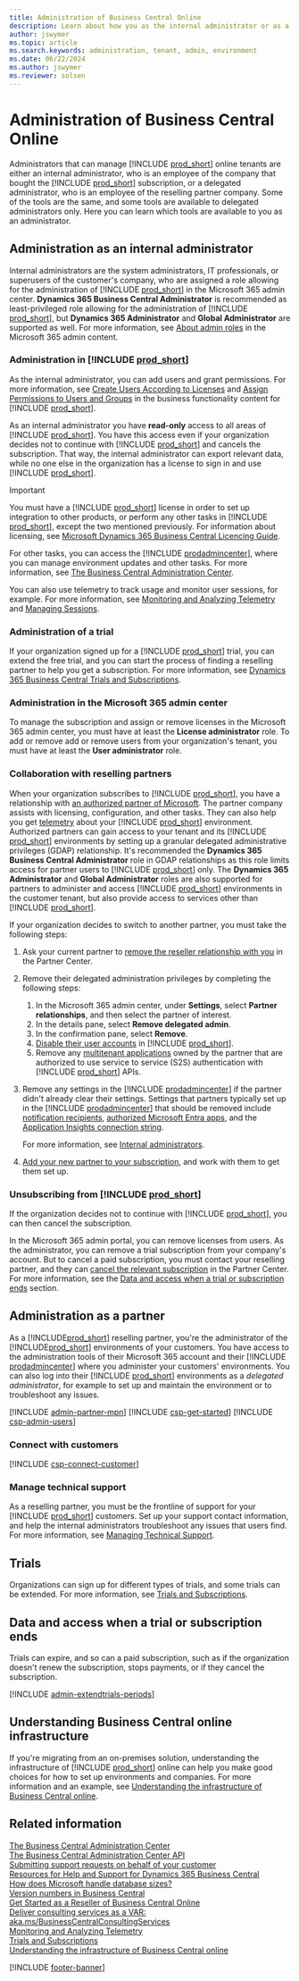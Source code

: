 ```yaml
---
title: Administration of Business Central Online
description: Learn about how you as the internal administrator or as a reselling partner can manage online tenants of Dynamics 365 Business Central.  
author: jswymer
ms.topic: article
ms.search.keywords: administration, tenant, admin, environment
ms.date: 06/22/2024
ms.author: jswymer
ms.reviewer: solsen
---
```


# Administration of Business Central Online

Administrators that can manage [!INCLUDE [prod_short](../developer/includes/prod_short.md)] online tenants are either an internal administrator, who is an employee of the company that bought the [!INCLUDE [prod_short](../developer/includes/prod_short.md)] subscription, or a delegated administrator, who is an employee of the reselling partner company. Some of the tools are the same, and some tools are available to delegated administrators only. Here you can learn which tools are available to you as an administrator.  

## Administration as an internal administrator

Internal administrators are the system administrators, IT professionals, or superusers of the customer's company, who are assigned a role allowing for the administration of [!INCLUDE [prod_short](../developer/includes/prod_short.md)] in the Microsoft 365 admin center. **Dynamics 365 Business Central Administrator** is recommended as least-privileged role allowing for the administration of [!INCLUDE [prod_short](../developer/includes/prod_short.md)], but **Dynamics 365 Administrator** and **Global Administrator** are supported as well. For more information, see [About admin roles](/microsoft-365/admin/add-users/about-admin-roles) in the Microsoft 365 admin content.

### Administration in [!INCLUDE [prod_short](../developer/includes/prod_short.md)]

As the internal administrator, you can add users and grant permissions. For more information, see [Create Users According to Licenses](/dynamics365/business-central/ui-how-users-permissions) and [Assign Permissions to Users and Groups](/dynamics365/business-central/ui-define-granular-permissions) in the business functionality content for [!INCLUDE [prod_short](../developer/includes/prod_short.md)].

As an internal administrator you have **read-only** access to all areas of [!INCLUDE [prod_short](../developer/includes/prod_short.md)]. You have this access even if your organization decides not to continue with [!INCLUDE [prod_short](../developer/includes/prod_short.md)] and cancels the subscription. That way, the internal administrator can export relevant data, while no one else in the organization has a license to sign in and use [!INCLUDE [prod_short](../developer/includes/prod_short.md)].

> [!IMPORTANT]
> You must have a [!INCLUDE [prod_short](../developer/includes/prod_short.md)] license in order to set up integration to other products, or perform any other tasks in [!INCLUDE [prod_short](../developer/includes/prod_short.md)], except the two mentioned previously. For information about licensing, see [Microsoft Dynamics 365 Business Central Licencing Guide](https://aka.ms/BusinessCentralLicensing).

For other tasks, you can access the [!INCLUDE [prodadmincenter](../developer/includes/prodadmincenter.md)], where you can manage environment updates and other tasks. For more information, see [The Business Central Administration Center](tenant-admin-center.md).  

You can also use telemetry to track usage and monitor user sessions, for example. For more information, see [Monitoring and Analyzing Telemetry](telemetry-overview.md) and [Managing Sessions](tenant-admin-center-manage-sessions.md).  

### Administration of a trial

If your organization signed up for a [!INCLUDE [prod_short](../developer/includes/prod_short.md)] trial, you can extend the free trial, and you can start the process of finding a reselling partner to help you get a subscription. For more information, see [Dynamics 365 Business Central Trials and Subscriptions](/dynamics365/business-central/across-preview).  

### Administration in the Microsoft 365 admin center

To manage the subscription and assign or remove licenses in the Microsoft 365 admin center, you must have at least the **License administrator** role. To add or remove add or remove users from your organization's tenant, you must have at least the **User administrator** role.

### Collaboration with reselling partners

When your organization subscribes to [!INCLUDE [prod_short](../developer/includes/prod_short.md)], you have a relationship with [an authorized partner of Microsoft](/microsoft-365/admin/misc/add-partner). The partner company assists with licensing, configuration, and other tasks. They can also help you get [telemetry](telemetry-overview.md) about your [!INCLUDE [prod_short](../developer/includes/prod_short.md)] environment. Authorized partners can gain access to your tenant and its [!INCLUDE [prod_short](../developer/includes/prod_short.md)] environments by setting up a granular delegated administrative privileges (GDAP) relationship. It's recommended the **Dynamics 365 Business Central Administrator** role in GDAP relationships as this role limits access for partner users to [!INCLUDE [prod_short](../developer/includes/prod_short.md)] only. The **Dynamics 365 Administrator** and **Global Administrator** roles are also supported for partners to administer and access [!INCLUDE [prod_short](../developer/includes/prod_short.md)] environments in the customer tenant, but also provide access to services other than [!INCLUDE [prod_short](../developer/includes/prod_short.md)].

If your organization decides to switch to another partner, you must take the following steps:

1. Ask your current partner to [remove the reseller relationship with you](/microsoft-365/admin/misc/add-partner#remove-a-reseller-relationship) in the Partner Center.
1. Remove their delegated administration privileges by completing the following steps:

   1. In the Microsoft 365 admin center, under **Settings**, select **Partner relationships**, and then select the partner of interest.
   1. In the details pane, select **Remove delegated admin**.
   1. In the confirmation pane, select **Remove**.
   1. [Disable their user accounts](/dynamics365/business-central/ui-how-users-permissions#to-remove-a-users-access-to-the-system) in [!INCLUDE [prod_short](../developer/includes/prod_short.md)].
   1. Remove any [multitenant applications](automation-apis-using-s2s-authentication.md) owned by the partner that are authorized to use service to service (S2S) authentication with [!INCLUDE [prod_short](../developer/includes/prod_short.md)] APIs.

1. Remove any settings in the [!INCLUDE [prodadmincenter](../developer/includes/prodadmincenter.md)] if the partner didn't already clear their settings. Settings that partners typically set up in the [!INCLUDE [prodadmincenter](../developer/includes/prodadmincenter.md)] that should be removed include [notification recipients](tenant-admin-center-notifications.md), [authorized Microsoft Entra apps](administration-center-api.md), and the [Application Insights connection string](telemetry-enable-application-insights.md#from-the-admin-center).

    For more information, see [Internal administrators](tenant-admin-center.md#internal-administrators).

1. [Add your new partner to your subscription](/microsoft-365/admin/misc/add-partner#add-a-partner-to-an-existing-subscription), and work with them to get them set up.

### Unsubscribing from [!INCLUDE [prod_short](../developer/includes/prod_short.md)]

If the organization decides not to continue with [!INCLUDE [prod_short](../developer/includes/prod_short.md)], you can then cancel the subscription.  

In the Microsoft 365 admin portal, you can remove licenses from users. As the administrator, you can remove a trial subscription from your company's account. But to cancel a paid subscription, you must contact your reselling partner, and they can [cancel the relevant subscription](/partner-center/create-a-new-subscription?toc=/dynamics365/business-central/dev-itpro/administration&bc=../breadcrumb/toc.yml) in the Partner Center. For more information, see the [Data and access when a trial or subscription ends](#expire) section. 

## Administration as a partner

As a [!INCLUDE[prod_short](../developer/includes/prod_short.md)] reselling partner, you're the administrator of the [!INCLUDE[prod_short](../developer/includes/prod_short.md)] environments of your customers. You have access to the administration tools of their Microsoft 365 account and their [!INCLUDE [prodadmincenter](../developer/includes/prodadmincenter.md)] where you administer your customers' environments. You can also log into their [!INCLUDE [prod_short](../developer/includes/prod_short.md)] environments as a *delegated administrator*, for example to set up and maintain the environment or to troubleshoot any issues.  

[!INCLUDE [admin-partner-mpn](../developer/includes/admin-partner-mpn.md)]
[!INCLUDE [csp-get-started](../developer/includes/csp-get-started.md)]
[!INCLUDE [csp-admin-users](../developer/includes/csp-admin-users.md)]

### Connect with customers

[!INCLUDE [csp-connect-customer](../developer/includes/csp-connect-customer.md)]

### Manage technical support

As a reselling partner, you must be the frontline of support for your [!INCLUDE [prod_short](../developer/includes/prod_short.md)] customers. Set up your support contact information, and help the internal administrators troubleshoot any issues that users find. For more information, see [Managing Technical Support](manage-technical-support.md).  

## Trials

Organizations can sign up for different types of trials, and some trials can be extended. For more information, see [Trials and Subscriptions](trials-subscriptions.md).  

## <a name="expire"></a>Data and access when a trial or subscription ends

Trials can expire, and so can a paid subscription, such as if the organization doesn't renew the subscription, stops payments, or if they cancel the subscription.  

[!INCLUDE [admin-extendtrials-periods](../developer/includes/admin-extendtrials-periods.md)]

## <a name="infrastructure"></a>Understanding Business Central online infrastructure

If you're migrating from an on-premises solution, understanding the infrastructure of [!INCLUDE [prod_short](../includes/prod_short.md)] online can help you make good choices for how to set up environments and companies. For more information and an example, see [Understanding the infrastructure of Business Central online](tenant-environment-topology.md).  

## Related information

[The Business Central Administration Center](tenant-admin-center.md)  
[The Business Central Administration Center API](administration-center-api.md)  
[Submitting support requests on behalf of your customer](manage-technical-support.md#submitsupportrequest)  
[Resources for Help and Support for Dynamics 365 Business Central](../help-and-support.md)  
[How does Microsoft handle database sizes?](../faq.yml#how-does-microsoft-handle-database-sizes)  
[Version numbers in Business Central](version-numbers.md)  
[Get Started as a Reseller of Business Central Online](get-started-online.md)  
[Deliver consulting services as a VAR: aka.ms/BusinessCentralConsultingServices](https://aka.ms/BusinessCentralConsultingServices)  
[Monitoring and Analyzing Telemetry](telemetry-overview.md)  
[Trials and Subscriptions](trials-subscriptions.md)  
[Understanding the infrastructure of Business Central online](tenant-environment-topology.md)  

[!INCLUDE [footer-banner](../includes/footer-banner.md)]
